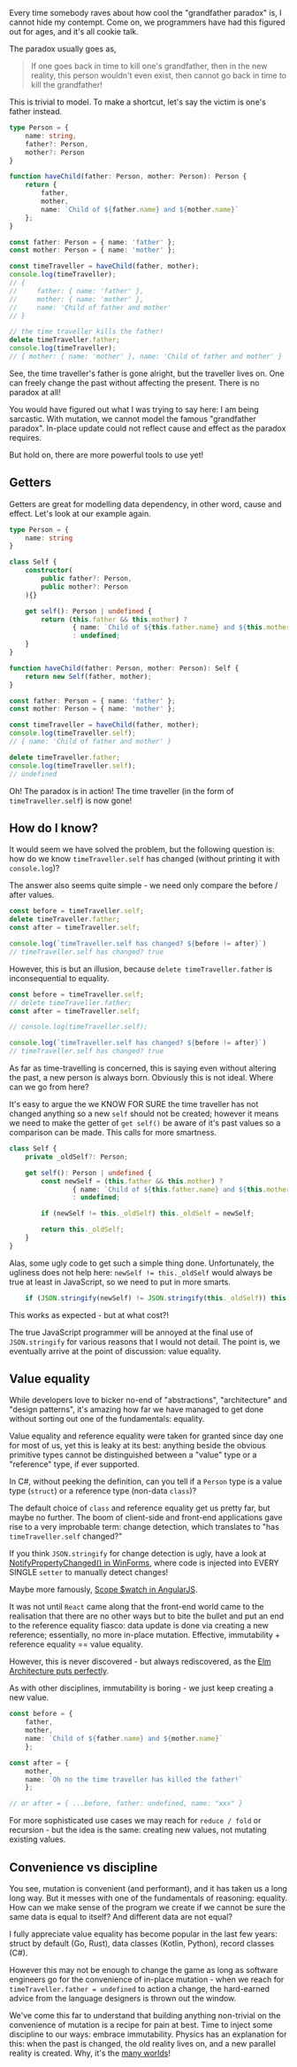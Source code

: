 Every time somebody raves about how cool the "grandfather paradox" is, I cannot hide my contempt. Come on, we programmers have had this figured out for ages, and it's all cookie talk.

The paradox usually goes as,

> If one goes back in time to kill one's grandfather, then in the new reality, this person wouldn't even exist, then cannot go back in time to kill the grandfather!

This is trivial to model. To make a shortcut, let's say the victim is one's father instead.

```typescript
type Person = {
    name: string,
    father?: Person,
    mother?: Person
}

function haveChild(father: Person, mother: Person): Person {
    return {
        father,
        mother,
        name: `Child of ${father.name} and ${mother.name}`
    };
}

const father: Person = { name: 'father' };
const mother: Person = { name: 'mother' };

const timeTraveller = haveChild(father, mother);
console.log(timeTraveller);
// {
//     father: { name: 'father' },
//     mother: { name: 'mother' },
//     name: 'Child of father and mother'
// }

// the time traveller kills the father!
delete timeTraveller.father;
console.log(timeTraveller);
// { mother: { name: 'mother' }, name: 'Child of father and mother' }
```

See, the time traveller's father is gone alright, but the traveller lives on. One can freely change the past without affecting the present. There is no paradox at all!

You would have figured out what I was trying to say here: I am being sarcastic. With mutation, we cannot model the famous "grandfather paradox". In-place update could not reflect cause and effect as the paradox requires.

But hold on, there are more powerful tools to use yet!

## Getters

Getters are great for modelling data dependency, in other word, cause and effect. Let's look at our example again.

```typescript
type Person = {
    name: string
}

class Self {
    constructor(
        public father?: Person, 
        public mother?: Person
    ){}

    get self(): Person | undefined {
        return (this.father && this.mother) ? 
                { name: `Child of ${this.father.name} and ${this.mother.name}`} 
                : undefined;
    }
}

function haveChild(father: Person, mother: Person): Self {
    return new Self(father, mother);
}

const father: Person = { name: 'father' };
const mother: Person = { name: 'mother' };

const timeTraveller = haveChild(father, mother);
console.log(timeTraveller.self);
// { name: 'Child of father and mother' }

delete timeTraveller.father;
console.log(timeTraveller.self);
// undefined
```

Oh! The paradox is in action! The time traveller (in the form of `timeTraveller.self`) is now gone!


## How do I know?

It would seem we have solved the problem, but the following question is: how do we know `timeTraveller.self` has changed (without printing it with `console.log`)?

The answer also seems quite simple - we need only compare the before / after values.

```typescript
const before = timeTraveller.self;
delete timeTraveller.father;
const after = timeTraveller.self;

console.log(`timeTraveller.self has changed? ${before != after}`)
// timeTraveller.self has changed? true
```

However, this is but an illusion, because `delete timeTraveller.father` is inconsequential to equality.

```typescript
const before = timeTraveller.self;
// delete timeTraveller.father;
const after = timeTraveller.self;

// console.log(timeTraveller.self);

console.log(`timeTraveller.self has changed? ${before != after}`)
// timeTraveller.self has changed? true
```

As far as time-travelling is concerned, this is saying even without altering the past, a new person is always born. Obviously this is not ideal. Where can we go from here?

It's easy to argue the we KNOW FOR SURE the time traveller has not changed anything so a new `self` should not be created; however it means we need to make the getter of `get self()` be aware of it's past values so a comparison can be made. This calls for more smartness.

```typescript
class Self {
    private _oldSelf?: Person;

    get self(): Person | undefined {
        const newSelf = (this.father && this.mother) ? 
                { name: `Child of ${this.father.name} and ${this.mother.name}`} 
                : undefined;

        if (newSelf != this._oldSelf) this._oldSelf = newSelf;

        return this._oldSelf;
    }
}
```

Alas, some ugly code to get such a simple thing done. Unfortunately, the ugliness does not help here: `newSelf != this._oldSelf` would always be true at least in JavaScript, so we need to put in more smarts.

```typescript
    if (JSON.stringify(newSelf) != JSON.stringify(this._oldSelf)) this._oldSelf = newSelf;
```

This works as expected - but at what cost?!

The true JavaScript programmer will be annoyed at the final use of `JSON.stringify` for various reasons that I would not detail. The point is, we eventually arrive at the point of discussion: value equality.

## Value equality

While developers love to bicker no-end of "abstractions", "architecture" and "design patterns", it's amazing how far we have managed to get done without sorting out one of the fundamentals: equality.

Value equality and reference equality were taken for granted since day one for most of us, yet this is leaky at its best: anything beside the obvious primitive types cannot be distinguished between a "value" type or a "reference" type, if ever supported.

In C#, without peeking the definition, can you tell if a `Person` type is a value type (`struct`) or a reference type (non-data `class`)?

The default choice of `class` and reference equality get us pretty far, but maybe no further. The boom of client-side and front-end applications gave rise to a very improbable term: change detection, which translates to "has `timeTraveller.self` changed?"

If you think `JSON.stringify` for change detection is ugly, have a look at [NotifyPropertyChanged() in WinForms](https://learn.microsoft.com/en-us/dotnet/desktop/winforms/controls/raise-change-notifications--bindingsource?view=netframeworkdesktop-4.8), where code is injected into EVERY SINGLE `setter` to manually detect changes!

Maybe more famously, [Scope $watch in AngularJS](https://docs.angularjs.org/guide/scope#scope-watch-performance-considerations).

It was not until `React` came along that the front-end world came to the realisation that there are no other ways but to bite the bullet and put an end to the reference equality fiasco: data update is done via creating a new reference; essentially, no more in-place mutation. Effective, immutability + reference equality == value equality.

However, this is never discovered - but always rediscovered, as the [Elm Architecture puts perfectly](https://guide.elm-lang.org/architecture/).

As with other disciplines, immutability is boring - we just keep creating a new value.

```typescript
const before = {
    father,
    mother,
    name: `Child of ${father.name} and ${mother.name}` 
    };

const after = {
    mother,
    name: `Oh no the time traveller has killed the father!` 
    };

// or after = { ...before, father: undefined, name: "xxx" }
```

For more sophisticated use cases we may reach for `reduce / fold` or recursion - but the idea is the same: creating new values, not mutating existing values.

## Convenience vs discipline

You see, mutation is convenient (and performant), and it has taken us a long long way. But it messes with one of the fundamentals of reasoning: equality. How can we make sense of the program we create if we cannot be sure the same data is equal to itself? And different data are not equal?

I fully appreciate value equality has become popular in the last few years: struct by default (Go, Rust), data classes (Kotlin, Python), record classes (C#).

However this may not be enough to change the game as long as software engineers go for the convenience of in-place mutation - when we reach for `timeTraveller.father = undefined` to action a change, the hard-earned advice from the language designers is thrown out the window.

We've come this far to understand that building anything non-trivial on the convenience of mutation is a recipe for pain at best. Time to inject some discipline to our ways: embrace immutability. Physics has an explanation for this: when the past is changed, the old reality lives on, and a new parallel reality is created. Why, it's the [many worlds](https://en.wikipedia.org/wiki/Many-worlds_interpretation)!